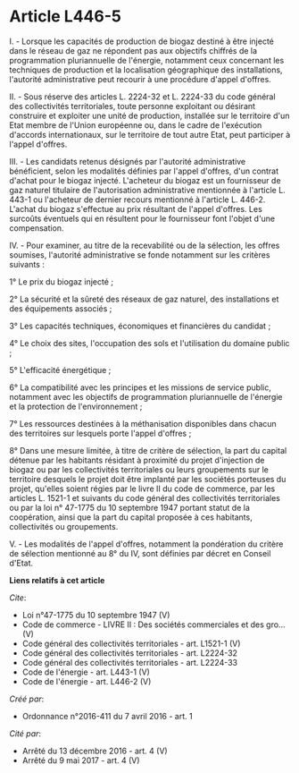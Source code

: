 # Article L446-5

I. - Lorsque les capacités de production de biogaz destiné à être injecté dans le réseau de gaz ne répondent pas aux
objectifs chiffrés de la programmation pluriannuelle de l'énergie, notamment ceux concernant les techniques de production et
la localisation géographique des installations, l'autorité administrative peut recourir à une procédure d'appel d'offres. 

II. - Sous réserve des articles L. 2224-32 et L. 2224-33 du code général des collectivités territoriales, toute personne
exploitant ou désirant construire et exploiter une unité de production, installée sur le territoire d'un Etat membre de
l'Union européenne ou, dans le cadre de l'exécution d'accords internationaux, sur le territoire de tout autre Etat, peut
participer à l'appel d'offres. 

III. - Les candidats retenus désignés par l'autorité administrative bénéficient, selon les modalités définies par l'appel
d'offres, d'un contrat d'achat pour le biogaz injecté. L'acheteur du biogaz est un fournisseur de gaz naturel titulaire de
l'autorisation administrative mentionnée à l'article L. 443-1 ou l'acheteur de dernier recours mentionné à l'article L.
446-2. L'achat du biogaz s'effectue au prix résultant de l'appel d'offres. Les surcoûts éventuels qui en résultent pour le
fournisseur font l'objet d'une compensation. 

IV. - Pour examiner, au titre de la recevabilité ou de la sélection, les offres soumises, l'autorité administrative se fonde
notamment sur les critères suivants : 

1° Le prix du biogaz injecté ; 

2° La sécurité et la sûreté des réseaux de gaz naturel, des installations et des équipements associés ; 

3° Les capacités techniques, économiques et financières du candidat ; 

4° Le choix des sites, l'occupation des sols et l'utilisation du domaine public ; 

5° L'efficacité énergétique ; 

6° La compatibilité avec les principes et les missions de service public, notamment avec les objectifs de programmation
pluriannuelle de l'énergie et la protection de l'environnement ; 

7° Les ressources destinées à la méthanisation disponibles dans chacun des territoires sur lesquels porte l'appel d'offres ; 

8° Dans une mesure limitée, à titre de critère de sélection, la part du capital détenue par les habitants résidant à
proximité du projet d'injection de biogaz ou par les collectivités territoriales ou leurs groupements sur le territoire
desquels le projet doit être implanté par les sociétés porteuses du projet, qu'elles soient régies par le livre II du code de
commerce, par les articles L. 1521-1 et suivants du code général des collectivités territoriales ou par la loi n° 47-1775 du
10 septembre 1947 portant statut de la coopération, ainsi que la part du capital proposée à ces habitants, collectivités ou
groupements. 

V. - Les modalités de l'appel d'offres, notamment la pondération du critère de sélection mentionné au 8° du IV, sont définies
par décret en Conseil d'Etat.

**Liens relatifs à cet article**

_Cite_:

  - Loi n°47-1775 du 10 septembre 1947 (V)
  - Code de commerce -  LIVRE II : Des sociétés commerciales et des gro... (V)
  - Code général des collectivités territoriales - art. L1521-1 (V)
  - Code général des collectivités territoriales - art. L2224-32
  - Code général des collectivités territoriales - art. L2224-33
  - Code de l'énergie - art. L443-1 (V)
  - Code de l'énergie - art. L446-2 (V)

_Créé par_:

  - Ordonnance n°2016-411 du 7 avril 2016 - art. 1

_Cité par_:

  - Arrêté du 13 décembre 2016 - art. 4 (V)
  - Arrêté du 9 mai 2017 - art. 4 (V)
